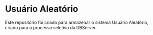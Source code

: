 # Usuário Aleatório

Este repositório foi criado para armazenar o sistema Usuário Aleatório, criado para o processo seletivo da DBServer.
